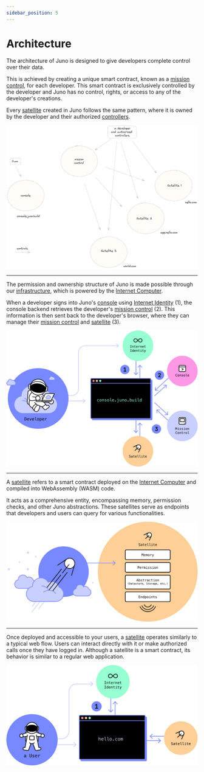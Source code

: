 ```yaml
---
sidebar_position: 5
---
```


# Architecture

The architecture of Juno is designed to give developers complete control over their data.

This is achieved by creating a unique smart contract, known as a [mission control], for each developer. This smart contract is exclusively controlled by the developer and Juno has no control, rights, or access to any of the developer's creations.

Every [satellite] created in Juno follows the same pattern, where it is owned by the developer and their authorized [controllers].

![Controllers schema of Juno](./img/controllers.png)

---

The permission and ownership structure of Juno is made possible through our [infrastructure], which is powered by the [Internet Computer](https://internetcomputer.org/).

When a developer signs into Juno's [console](https://console.juno.build) using [Internet Identity] (1), the console backend retrieves the developer's [mission control] (2). This information is then sent back to the developer's browser, where they can manage their [mission control] and [satellite] (3).

![Juno's console flow](./img/console.png)

---

A [satellite] refers to a smart contract deployed on the [Internet Computer](https://internetcomputer.org) and compiled into WebAssembly (WASM) code.

It acts as a comprehensive entity, encompassing memory, permission checks, and other Juno abstractions. These satellites serve as endpoints that developers and users can query for various functionalities.

![Satellite architecture](./img/satellite.png)

---

Once deployed and accessible to your users, a [satellite] operates similarly to a typical web flow. Users can interact directly with it or make authorized calls once they have logged in. Although a satellite is a smart contract, its behavior is similar to a regular web application.

![User and satellite interaction](./img/user-satellite.png)

[mission control]: terminology.md#mission-control
[satellite]: terminology.md#satellite
[controllers]: terminology.md#controller
[infrastructure]: category/infrastructure
[Internet Identity]: https://internetcomputer.org/internet-identity
